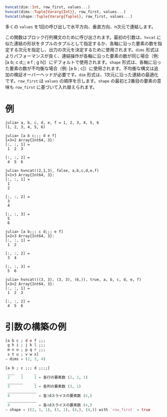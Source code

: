 ```julia
hvncat(dim::Int, row_first, values...)
hvncat(dims::Tuple{Vararg{Int}}, row_first, values...)
hvncat(shape::Tuple{Vararg{Tuple}}, row_first, values...)
```

多くの `values` を1回の呼び出しで水平方向、垂直方向、n次元で連結します。

この関数はブロック行列構文のために呼び出されます。最初の引数は、`hvcat` に似た連結の形状をタプルのタプルとして指定するか、各軸に沿った要素の数を指定する次元を指定し、出力の次元を決定するために使用されます。`dims` 形式はよりパフォーマンスが良く、連結操作が各軸に沿った要素の数が同じ場合（例: [a b; c d;;; e f ; g h]）にデフォルトで使用されます。`shape` 形式は、各軸に沿った要素の数が不均衡な場合（例: [a b ; c]）に使用されます。不均衡な構文は追加の検証オーバーヘッドが必要です。`dim` 形式は、1次元に沿った連結の最適化です。`row_first` は `values` の順序を示します。`shape` の最初と2番目の要素の意味も `row_first` に基づいて入れ替えられます。

# 例

```jldoctest
julia> a, b, c, d, e, f = 1, 2, 3, 4, 5, 6
(1, 2, 3, 4, 5, 6)

julia> [a b c;;; d e f]
1×3×2 Array{Int64, 3}:
[:, :, 1] =
 1  2  3

[:, :, 2] =
 4  5  6

julia> hvncat((2,1,3), false, a,b,c,d,e,f)
2×1×3 Array{Int64, 3}:
[:, :, 1] =
 1
 2

[:, :, 2] =
 3
 4

[:, :, 3] =
 5
 6

julia> [a b;;; c d;;; e f]
1×2×3 Array{Int64, 3}:
[:, :, 1] =
 1  2

[:, :, 2] =
 3  4

[:, :, 3] =
 5  6

julia> hvncat(((3, 3), (3, 3), (6,)), true, a, b, c, d, e, f)
1×3×2 Array{Int64, 3}:
[:, :, 1] =
 1  2  3

[:, :, 2] =
 4  5  6
```

# 引数の構築の例

```julia
[a b c ; d e f ;;;
 g h i ; j k l ;;;
 m n o ; p q r ;;;
 s t u ; v w x]
⇒ dims = (2, 3, 4)

[a b ; c ;;; d ;;;;]
 ___   _     _
 2     1     1 = 各行の要素数 (2, 1, 1)
 _______     _
 3           1 = 各列の要素数 (3, 1)
 _____________
 4             = 各3dスライスの要素数 (4,)
 _____________
 4             = 各4dスライスの要素数 (4,)
⇒ shape = ((2, 1, 1), (3, 1), (4,), (4,)) with `row_first` = true
```
